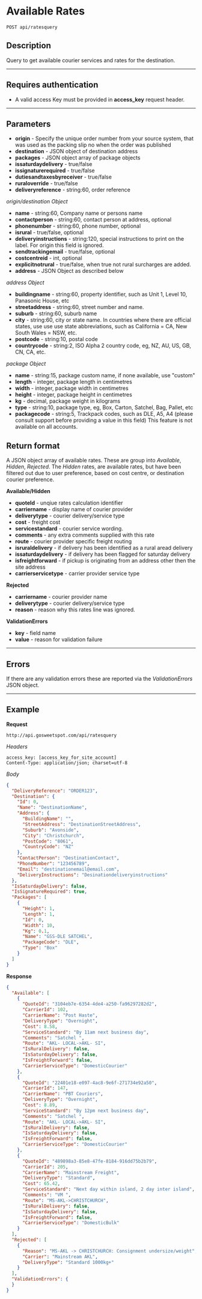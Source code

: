 # Available Rates

    POST api/ratesquery

## Description
Query to get available courier services and rates for the destination.

***

## Requires authentication
* A valid access Key must be provided in **access_key** request header.

***

## Parameters
- **origin** - Specify the unique order number from your source system, that was used as the packing slip no when the order was published
- **destination** - JSON object of destination address
- **packages** - JSON object array of package objects
- **issaturdaydelivery** - true/false
- **issignaturerequired** - true/false
- **dutiesandtaxesbyreceiver** - true/false
- **ruraloverride** - true/false
- **deliveryreference** - string:60, order reference

*origin/destination Object*
- **name** - string:60, Company name or persons name
- **contactperson** - string:60, contact person at address, optional
- **phonenumber** - string:60, phone number, optional
- **isrural** - true/false, optional
- **deliveryinstructions** - string:120, special instructions to print on the label. For origin this field is ignored.
- **sendtrackingemail** - true/false, optional
- **costcentreid** - int, optional
- **explicitnotrural** - true/false, when true not rural surcharges are added.
- **address** - JSON Object as described below

*address Object*
- **buildingname** - string:60, property identifier, such as Unit 1, Level 10, Panasonic House, etc
- **streetaddress** - string:60, street number and name.
- **suburb** - string:60, suburb name
- **city** - string:60, city or state name. In countries where there are official states, use use use state abbreviations, such as California = CA, New South Wales = NSW, etc.
- **postcode** - string:10, postal code
- **countrycode** - string:2, ISO Alpha 2 country code, eg, NZ, AU, US, GB, CN, CA, etc.

*package Object*
- **name** - string:15, package custom name, if none available, use "custom"
- **length** - integer, package length in centimetres
- **width** - integer, package width in centimetres
- **height** - integer, package height  in centimetres
- **kg** - decimal, package weight in kilograms
- **type** - string:10, package type, eg, Box, Carton, Satchel, Bag, Pallet, etc
- **packagecode** - string:5, Trackpack codes, such as DLE, A5, A4 (please consult support before providing a value in this field) This feature is not available on all accounts.


## Return format
A JSON object array of available rates. These are group into *Available*, *Hidden*, *Rejected*.
The *Hidden* rates, are available rates, but have been filtered out due to user preference, based on cost centre, or destination courier preference.

**Available/Hidden**
- **quoteId** - unqiue rates calculation identifier
- **carriername** - display name of courier provider
- **deliverytype** - courier delivery/service type
- **cost** - freight cost
- **servicestandard** - courier service wording.
- **comments** - any extra comments supplied with this rate
- **route** - courier provider specific freight routing
- **isruraldelivery** - if delivery has been identified as a rural aread delivery
- **issaturdaydelivery** - if delivery has been flagged for saturday delivery
- **isfreightforward** - if pickup is originating from an address other then the site address
- **carrierservicetype** - carrier provider service type

**Rejected**
- **carriername** - courier provider name
- **deliverytype** - courier delivery/service type
- **reason** - reason why this rates line was ignored.

**ValidationErrors**
- **key** - field name
- **value** - reason for validation failure



***

## Errors
If there are any validation errors these are reported via the *ValidationErrors* JSON object.

***

## Example
**Request**

    http://api.gosweetspot.com/api/ratesquery

*Headers*

    access_key: [access_key_for_site_account]
    Content-Type: application/json; charset=utf-8



*Body*
``` json
{
  "DeliveryReference": "ORDER123",
  "Destination": {
    "Id": 0,
    "Name": "DestinationName",
    "Address": {
      "BuildingName": "",
      "StreetAddress": "DestinationStreetAddress",
      "Suburb": "Avonside",
      "City": "Christchurch",
      "PostCode": "8061",
      "CountryCode": "NZ"
    },
    "ContactPerson": "DestinationContact",
    "PhoneNumber": "123456789",
    "Email": "destinationemail@email.com",
    "DeliveryInstructions": "Desinationdeliveryinstructions"
  },
  "IsSaturdayDelivery": false,
  "IsSignatureRequired": true,
  "Packages": [
    {
      "Height": 1,
      "Length": 1,
      "Id": 0,
      "Width": 10,
      "Kg": 0.1,
      "Name": "GSS-DLE SATCHEL",
      "PackageCode": "DLE",
      "Type": "Box"
    }
  ]
}
```


**Response**
``` json
{
  "Available": [
    {
      "QuoteId": "3104eb7e-6354-4de4-a250-fa96297282d2",
      "CarrierId": 102,
      "CarrierName": "Post Haste",
      "DeliveryType": "Overnight",
      "Cost": 8.58,
      "ServiceStandard": "By 11am next business day",
      "Comments": "Satchel ",
      "Route": "AKL- LOCAL->AKL- SI",
      "IsRuralDelivery": false,
      "IsSaturdayDelivery": false,
      "IsFreightForward": false,
      "CarrierServiceType": "DomesticCourier"
    },
    {
      "QuoteId": "22401e18-e097-4ac8-9e6f-271734e92a50",
      "CarrierId": 147,
      "CarrierName": "PBT Couriers",
      "DeliveryType": "Overnight",
      "Cost": 8.89,
      "ServiceStandard": "By 12pm next business day",
      "Comments": "Satchel ",
      "Route": "AKL- LOCAL->AKL- SI",
      "IsRuralDelivery": false,
      "IsSaturdayDelivery": false,
      "IsFreightForward": false,
      "CarrierServiceType": "DomesticCourier"
    },
    {
      "QuoteId": "489898a3-85e8-47fe-8184-916dd75b2b79",
      "CarrierId": 205,
      "CarrierName": "Mainstream Freight",
      "DeliveryType": "Standard",
      "Cost": 65.42,
      "ServiceStandard": "Next day within island, 2 day inter island",
      "Comments": "VM ",
      "Route": "MS-AKL->CHRISTCHURCH",
      "IsRuralDelivery": false,
      "IsSaturdayDelivery": false,
      "IsFreightForward": false,
      "CarrierServiceType": "DomesticBulk"
    }
  ],
  "Rejected": [
    {
      "Reason": "MS-AKL -> CHRISTCHURCH: Consignment undersize/weight",
      "Carrier": "Mainstream AKL",
      "DeliveryType": "Standard 1000kg+"
    }
  ],
  "ValidationErrors": {
  }
}

```
